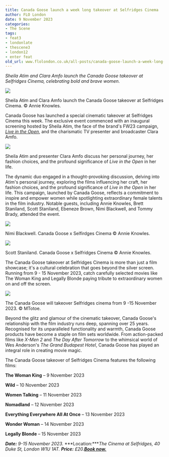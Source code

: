 ```yaml
---
title: Canada Goose launch a week long takeover at Selfridges Cinema
author: FLO London
date: 9 November 2023
categories:
- The Scene
tags:
- feat3
- londonlate
- thescene3
- london12
- enter feat
old_url: www.flolondon.co.uk/all-posts/canada-goose-launch-a-week-long-takeover-at-selfridges-cinema.html
---
```


*Sheila Atim and Clara Amfo launch the Canada Goose takeover at Selfridges Cinema, celebrating bold and brave women.*

![](https://images.squarespace-cdn.com/content/v1/5c9534c4af4683461d462c6b/97972a4e-78b9-44dd-8622-d3c8321c15e1/Sheila+Atim+and+Clara+Amfo+071.JPG)

Sheila Atim and Clara Amfo launch the Canada Goose takeover at Selfridges Cinema. © Annie Knowles.

Canada Goose has launched a special cinematic takeover at Selfridges Cinema this week. The exclusive event commenced with an inaugural screening hosted by Sheila Atim, the face of the brand's FW23 campaign, [*Live in the Open*](https://www.canadagoose.com/ca/en/shop/spring-collection/), and the charismatic TV presenter and broadcaster Clara Amfo.

![](https://images.squarespace-cdn.com/content/v1/5c9534c4af4683461d462c6b/afd9c4f7-7614-4996-9432-b239b952fc01/Sheila+Atim+and+Clara+Amfo+073.JPG)

Sheila Atim and presenter Clara Amfo discuss her personal journey, her fashion choices, and the profound significance of *Live in the Open* in her life.

The dynamic duo engaged in a thought-provoking discussion, delving into Atim's personal journey, exploring the films influencing her craft, her fashion choices, and the profound significance of *Live in the Open* in her life. This campaign, launched by Canada Goose, reflects a commitment to inspire and empower women while spotlighting extraordinary female talents in the film industry. Notable guests, including Annie Knowles, Brett Staniland, Scott Staniland, Ebeneze Brown, Nimi Blackwell, and Tommy Brady, attended the event.

![](https://images.squarespace-cdn.com/content/v1/5c9534c4af4683461d462c6b/116600dc-eb96-4f84-a277-57f931d76aca/Nimi+Blackwell+044.JPG)

Nimi Blackwell. Canada Goose x Selfirdges Cinema © Annie Knowles.

![](https://images.squarespace-cdn.com/content/v1/5c9534c4af4683461d462c6b/0aee5309-661a-45e7-8ef4-62457bf0774f/Scott+Staniland+038.JPG)

Scott Staniland. Canada Goose x Selfridges Cinema © Annie Knowles.

The Canada Goose takeover at Selfridges Cinema is more than just a film showcase; it's a cultural celebration that goes beyond the silver screen. Running from 9 - 15 November 2023, catch carefully selected movies like The Woman King and Legally Blonde paying tribute to extraordinary women on and off the screen.

![](https://images.squarespace-cdn.com/content/v1/5c9534c4af4683461d462c6b/acf4cbe6-b6e6-47f9-8e06-07d096ab6f9e/Canda+Goose+takeover+at+selfridges.jpg)

The Canada Goose will takeover Selfridges cinema from 9 -15 November 2023. © MTotoe.

Beyond the glitz and glamour of the cinematic takeover, Canada Goose's relationship with the film industry runs deep, spanning over 25 years. Recognised for its unparalleled functionality and warmth, Canada Goose products have become a staple on film sets worldwide. From action-packed films like *X-Men 2* and *The Day After Tomorrow* to the whimsical world of Wes Anderson's *The Grand Budapest Hotel*, Canada Goose has played an integral role in creating movie magic.

The Canada Goose takeover of Selfridges Cinema features the following films:

**The Woman King** – 9 November 2023

**Wild** – 10 November 2023

**Women Talking** – 11 November 2023

**Nomadland** – 12 November 2023

**Everything Everywhere All At Once** – 13 November 2023

**Wonder Woman** – 14 November 2023

**Legally Blonde** – 15 November 2023

***Date:*** *9-15 November 2023.* ***Location:****The Cinema at Selfridges, 40 Duke St, London W1U 1AT.* ***Price:*** *£20.*[***Book now.***](https://www.thecinemaatselfridges.com/whats-on)
